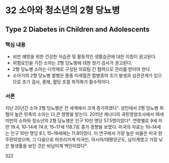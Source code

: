 # 32 소아와 청소년의 2형 당뇨병
## Type 2 Diabetes in Children and Adolescents

### 핵심 내용

- 비만 예방을 위한 건강한 식습관 및 활동적인 생활습관에 대한 지침이 권고된다.
- 위험요인을 가진 소아는 2형 당뇨병에 대한 정기 검사가 권고된다.
- 2형 당뇨병 소아는 다학제로 구성된 의료팀 간 협력으로 관리를 받아야 한다.
- 소아기의 2형 당뇨병 발병은 종종 미세혈관 합병증의 조기 발생과 상관관계가 있으므로 초기 검사, 중재, 혈당 조절 최적화가 필수적이다.

### 서론

지난 20년간 소아 2형 당뇨병은 전 세계에서 크게 증가하였다¹. 성인에서 2형 당뇨병 위험이 높은 민족의 소아는 더 큰 영향을 받는다. 2011년 캐나다의 국민영양조사에서 18세 미만의 소아와 청소년의 2형 당뇨병은 인구 10만 명당 57.5명이었다². 연령별로 9세 미만 19.4, 10–14세 74.9, 15–17세 118.7로 증가 경향을 보였다. 미국의 자료는 10–14세는 인구 10만 명당 8.1, 15–19세에는 11.8이었다. 이 연구에서 가장 높은 비율은 미국 원주민이었으며, 그 다음으로 아프리카계 미국인, 아시아/태평양군도, 남미계였고 가장 낮은 발생률을 보인 것은 비남미계 백인이었다³.

<PAGE>322